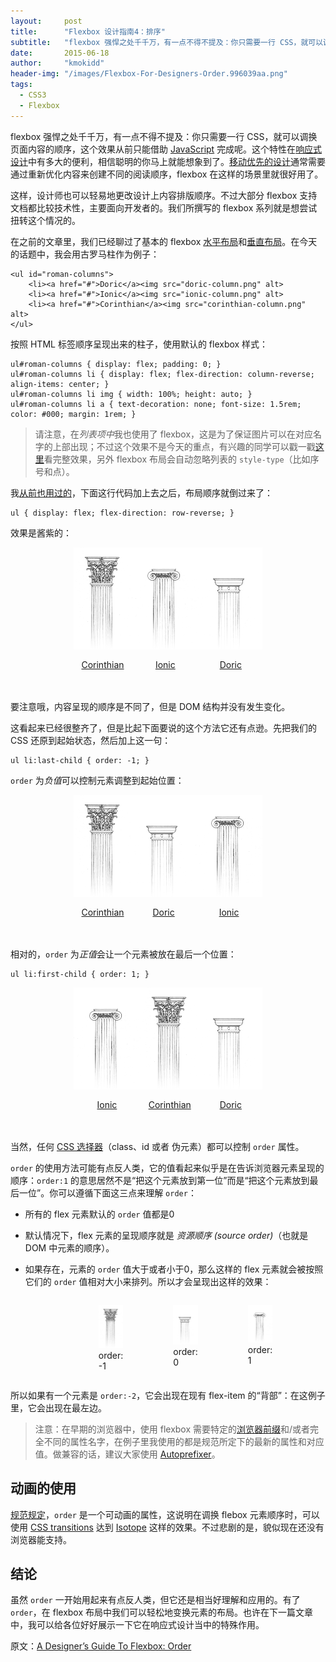 ```yaml
---
layout:     post
title:      "Flexbox 设计指南4：排序"
subtitle:   "flexbox 强悍之处千千万，有一点不得不提及：你只需要一行 CSS，就可以调换页面内容的顺序，这个效果从前只能借助 JavaScript 完成呢。这个特性在响应式设计中有多大的便利，相信聪明的你马上就能想象到了。"
date:       2015-06-18
author:     "kmokidd"
header-img: "/images/Flexbox-For-Designers-Order.996039aa.png"
tags:
  - CSS3
  - Flexbox
---
```


<style>
.roman-columns, .roman-columns li, #captioned-columns { display: -webkit-box; display: -webkit-flex; display: -ms-flexbox; display: flex; padding: 0; margin: 0 auto; }
.roman-columns a { border-bottom: none; margin-top: 1rem; }
.roman-columns figure img, .roman-columns li img, #captioned-columns figure img { width: 100%; height: auto; }
.roman-columns.header-columns { width: 100%; }
.roman-columns.header-columns:hover li:last-child { -webkit-box-ordinal-group: 0; -webkit-order: -1; -ms-flex-order: -1; order: -1; }
.columns-reversed { -webkit-box-orient: horizontal; -webkit-box-direction: reverse; -webkit-flex-direction: row-reverse; -ms-flex-direction: row-reverse; flex-direction: row-reverse; }
.roman-columns li { -webkit-box-orient: vertical; -webkit-box-direction: reverse; -webkit-flex-direction: column-reverse; -ms-flex-direction: column-reverse; flex-direction: column-reverse; -webkit-box-align: center;
-webkit-align-items: center; -ms-flex-align: center; align-items: center; }
.roman-columns li:before { content: none !important; }
.columns-body-examples { width: 60%; }
#last-column { -webkit-box-ordinal-group: 0; -webkit-order: -1; -ms-flex-order: -1; order: -1; }
.roman-columns.columns-body-examples .first-to-last { -webkit-box-ordinal-group: 2; -webkit-order: 1; -ms-flex-order: 1; order: 1; }
.roman-columns { margin-bottom: 3rem; }
</style>

flexbox 强悍之处千千万，有一点不得不提及：你只需要一行 CSS，就可以调换页面内容的顺序，这个效果从前只能借助 [JavaScript](http://demosthenes.info/blog/javascript) 完成呢。这个特性在[响应式设计](http://demosthenes.info/blog/responsive-design)中有多大的便利，相信聪明的你马上就能想象到了。[移动优先的设计](http://demosthenes.info/blog/334/Turn-Web-Development-On-Its-Head-Design-For-Mobile-First)通常需要通过重新优化内容来创建不同的阅读顺序，flexbox 在这样的场景里就很好用了。

这样，设计师也可以轻易地更改设计上内容排版顺序。不过大部分 flexbox 支持文档都比较技术性，主要面向开发者的。我们所撰写的 flexbox 系列就是想尝试扭转这个情况的。

在之前的文章里，我们已经聊过了基本的 flexbox [水平布局](http://demosthenes.info/blog/780/A-Designers-Guide-To-Flexbox)和[垂直布局](http://demosthenes.info/blog/787/A-Designers-Guide-To-Flexbox-Part-2-Going-Vertical)。在今天的话题中，我会用古罗马柱作为例子：

````
<ul id="roman-columns">
	<li><a href="#">Doric</a><img src="doric-column.png" alt>
	<li><a href="#">Ionic</a><img src="ionic-column.png" alt>
	<li><a href="#">Corinthian</a><img src="corinthian-column.png" alt>
</ul>
````

按照 HTML 标签顺序呈现出来的柱子，使用默认的 flexbox 样式：

````
ul#roman-columns { display: flex; padding: 0; }
ul#roman-columns li { display: flex; flex-direction: column-reverse; align-items: center; }
ul#roman-columns li img { width: 100%; height: auto; }
ul#roman-columns li a { text-decoration: none; font-size: 1.5rem; color: #000; margin: 1rem; }
````

>请注意，在*列表项中*我也使用了 flexbox，这是为了保证图片可以在对应名字的上部出现；不过这个效果不是今天的重点，有兴趣的同学可以戳一戳[这里](http://codepen.io/dudleystorey/pen/HwdCf)看完整效果，另外 flexbox 布局会自动忽略列表的 `style-type`（比如序号和点）。

我[从前也用过的](http://demosthenes.info/blog/780/A-Designers-Guide-To-Flexbox)，下面这行代码加上去之后，布局顺序就倒过来了：

```
ul { display: flex; flex-direction: row-reverse; }
```

效果是酱紫的：

<ul class="roman-columns columns-reversed columns-body-examples">
<li><a href="#">Doric</a><img src="/images/Flexbox-For-Designers-Order/doric-column.801d9dc8.png" alt="">
</li><li><a href="#">Ionic</a><img src="/images/Flexbox-For-Designers-Order/ionic-column.ceb5aac5.png" alt="">
</li><li><a href="#">Corinthian</a><img src="/images/Flexbox-For-Designers-Order/corinthian-column.3e5c41c8.png" alt="">
</li></ul>

要注意哦，内容呈现的顺序是不同了，但是 DOM 结构并没有发生变化。

这看起来已经很整齐了，但是比起下面要说的这个方法它还有点逊。先把我们的 CSS 还原到起始状态，然后加上这一句：

````
ul li:last-child { order: -1; }
````

`order` 为*负值*可以控制元素调整到起始位置：

<ul class="roman-columns columns-body-examples">
<li><a href="#">Doric</a><img src="/images/Flexbox-For-Designers-Order/doric-column.801d9dc8.png" alt="">
</li><li><a href="#">Ionic</a><img src="/images/Flexbox-For-Designers-Order/ionic-column.ceb5aac5.png" alt="">
</li><li id="last-column"><a href="#">Corinthian</a><img src="/images/Flexbox-For-Designers-Order/corinthian-column.3e5c41c8.png" alt="">
</li></ul>

相对的，`order` 为*正值*会让一个元素被放在最后一个位置：

````
ul li:first-child { order: 1; }
````

<ul class="roman-columns columns-body-examples">
<li class="first-to-last"><a href="#">Doric</a><img src="/images/Flexbox-For-Designers-Order/doric-column.801d9dc8.png" alt="">
</li><li><a href="#">Ionic</a><img src="/images/Flexbox-For-Designers-Order/ionic-column.ceb5aac5.png" alt="">
</li><li><a href="#">Corinthian</a><img src="/images/Flexbox-For-Designers-Order/corinthian-column.3e5c41c8.png" alt="">
</li></ul>

当然，任何 [CSS 选择器](http://demosthenes.info/blog/css/selectors)（class、id 或者 伪元素）都可以控制 `order` 属性。

`order` 的使用方法可能有点反人类，它的值看起来似乎是在告诉浏览器元素呈现的顺序：`order:1` 的意思居然不是“把这个元素放到第一位”而是“把这个元素放到最后一位”。你可以遵循下面这三点来理解 `order`：

+ 所有的 flex 元素默认的 `order` 值都是0

+ 默认情况下，flex 元素的呈现顺序就是 *资源顺序 (source order)*（也就是 DOM 中元素的顺序）。

+ 如果存在，元素的 `order` 值大于或者小于0，那么这样的 flex 元素就会被按照它们的 `order` 值相对大小来排列。所以才会呈现出这样的效果：

<figure id="captioned-columns" class="columns-body-examples">
<figure><img src="/images/Flexbox-For-Designers-Order/corinthian-column.3e5c41c8.png" alt=""><figcaption>order: -1</figcaption></figure>
<figure><img src="/images/Flexbox-For-Designers-Order/doric-column.801d9dc8.png" alt=""><figcaption>order: 0</figcaption></figure>
<figure><img src="/images/Flexbox-For-Designers-Order/ionic-column.ceb5aac5.png" alt=""><figcaption>order: 1</figcaption></figure>
</figure>

所以如果有一个元素是 `order:-2`，它会出现在现有 flex-item 的“背部”：在这例子里，它会出现在最左边。

>注意：在早期的浏览器中，使用 flexbox 需要特定的[浏览器前缀](http://demosthenes.info/blog/217/CSS-Vendor-Prefixes-and-Flags)和/或者完全不同的属性名字，在例子里我使用的都是规范所定下的最新的属性和对应值。做兼容的话，建议大家使用 [Autoprefixer](https://github.com/postcss/autoprefixer)。

## 动画的使用 ##

[规范规定](http://www.w3.org/TR/css3-flexbox/#order-property)，`order` 是一个可动画的属性，这说明在调换 flebox 元素顺序时，可以使用 [CSS transitions](http://demosthenes.info/blog/css/animation) 达到 [Isotope](http://isotope.metafizzy.co/) 这样的效果。不过悲剧的是，貌似现在还没有浏览器能支持。

## 结论 ##

虽然 `order` 一开始用起来有点反人类，但它还是相当好理解和应用的。有了 `order`，在 flexbox 布局中我们可以轻松地变换元素的布局。也许在下一篇文章中，我可以给各位好好展示一下它在响应式设计当中的特殊作用。

原文：[A Designer’s Guide To Flexbox: Order](http://demosthenes.info/blog/920/A-Designers-Guide-To-Flexbox-Order)
